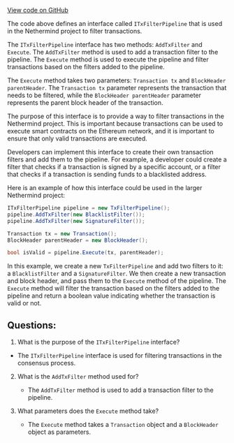 [View code on GitHub](https://github.com/nethermindeth/nethermind/Nethermind.Consensus/Transactions/ITxFilterPipeline.cs)

The code above defines an interface called `ITxFilterPipeline` that is used in the Nethermind project to filter transactions. 

The `ITxFilterPipeline` interface has two methods: `AddTxFilter` and `Execute`. The `AddTxFilter` method is used to add a transaction filter to the pipeline. The `Execute` method is used to execute the pipeline and filter transactions based on the filters added to the pipeline. 

The `Execute` method takes two parameters: `Transaction tx` and `BlockHeader parentHeader`. The `Transaction tx` parameter represents the transaction that needs to be filtered, while the `BlockHeader parentHeader` parameter represents the parent block header of the transaction. 

The purpose of this interface is to provide a way to filter transactions in the Nethermind project. This is important because transactions can be used to execute smart contracts on the Ethereum network, and it is important to ensure that only valid transactions are executed. 

Developers can implement this interface to create their own transaction filters and add them to the pipeline. For example, a developer could create a filter that checks if a transaction is signed by a specific account, or a filter that checks if a transaction is sending funds to a blacklisted address. 

Here is an example of how this interface could be used in the larger Nethermind project:

```csharp
ITxFilterPipeline pipeline = new TxFilterPipeline();
pipeline.AddTxFilter(new BlacklistFilter());
pipeline.AddTxFilter(new SignatureFilter());

Transaction tx = new Transaction();
BlockHeader parentHeader = new BlockHeader();

bool isValid = pipeline.Execute(tx, parentHeader);
```

In this example, we create a new `TxFilterPipeline` and add two filters to it: a `BlacklistFilter` and a `SignatureFilter`. We then create a new transaction and block header, and pass them to the `Execute` method of the pipeline. The `Execute` method will filter the transaction based on the filters added to the pipeline and return a boolean value indicating whether the transaction is valid or not.
## Questions: 
 1. What is the purpose of the `ITxFilterPipeline` interface?
   - The `ITxFilterPipeline` interface is used for filtering transactions in the consensus process.

2. What is the `AddTxFilter` method used for?
   - The `AddTxFilter` method is used to add a transaction filter to the pipeline.

3. What parameters does the `Execute` method take?
   - The `Execute` method takes a `Transaction` object and a `BlockHeader` object as parameters.
